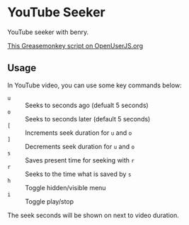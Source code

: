 YouTube Seeker
==============

YouTube seeker with benry.

[This Greasemonkey script on OpenUserJS.org](https://openuserjs.org/scripts/aycabta/YouTube_Seeker)

## Usage

In YouTube video, you can use some key commands below:

<dl>
<dt><code>u</code></dt><dd>Seeks to seconds ago (defualt 5 seconds)</dd>
<dt><code>o</code></dt><dd>Seeks to seconds later (default 5 seconds)</dd>
<dt><code>[</code></dt><dd>Increments seek duration for <code>u</code> and <code>o</code></dd>
<dt><code>]</code></dt><dd>Decrements seek duration for <code>u</code> and <code>o</code></dd>
<dt><code>s</code></dt><dd>Saves present time for seeking with <code>r</code></dd>
<dt><code>r</code></dt><dd>Seeks to the time what is saved by <code>s</code></dd>
<dt><code>h</code></dt><dd>Toggle hidden/visible menu</dd>
<dt><code>i</code></dt><dd>Toggle play/stop</dd>
</dl>

The seek seconds will be shown on next to video duration.
